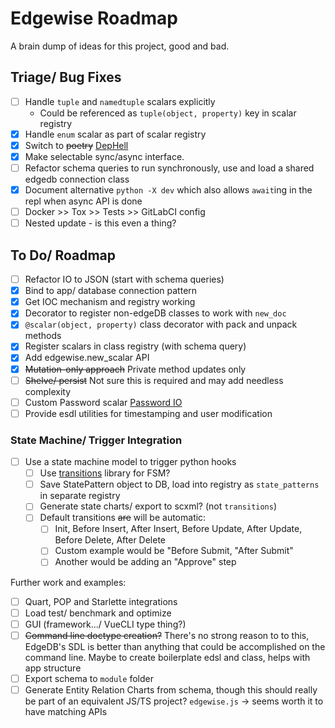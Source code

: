 # Edgewise Roadmap
A brain dump of ideas for this project, good and bad.


## Triage/ Bug Fixes
- [ ] Handle `tuple` and `namedtuple` scalars explicitly
  - Could be referenced as `tuple(object, property)` key in scalar registry
- [x] Handle `enum` scalar as part of scalar registry
- [X] Switch to ~~poetry~~ [DepHell](https://github.com/dephell/dephell)
- [X] Make selectable sync/async interface.
- [ ] Refactor schema queries to run synchronously, use and load a shared edgedb connection class
- [X] Document alternative `python -X dev` which also allows `await`ing in the repl when async API is done
- [ ] Docker >> Tox >> Tests >> GitLabCI config
- [ ] Nested update - is this even a thing?

## To Do/ Roadmap
- [ ] Refactor IO to JSON (start with schema queries)
- [x] Bind to app/ database connection pattern
- [x] Get IOC mechanism and registry working
- [x] Decorator to register non-edgeDB classes to work with `new_doc`
- [x] `@scalar(object, property)` class decorator with pack and unpack methods
- [X] Register scalars in class registry (with schema query)
- [x] Add edgewise.new_scalar API
- [X] ~~Mutation-only approach~~ Private method updates only
- [ ] ~~Shelve/ persist~~ Not sure this is required and may add needless complexity
- [ ] Custom Password scalar [Password IO](http://www.pythondiary.com/blog/Jan.13,2020/creating-transparently-encrypted-field-django.html)
- [ ] Provide esdl utilities for timestamping and user modification

### State Machine/ Trigger Integration

- [ ] Use a state machine model to trigger python hooks
  - [ ] Use [transitions](https://github.com/pytransitions/transitions) library for FSM?
  - [ ] Save StatePattern object to DB, load into registry as `state_patterns` in separate registry
  - [ ] Generate state charts/ export to scxml? (not `transitions`)
  - [ ] Default transitions ~~are~~ will be automatic:
    - [ ] Init, Before Insert, After Insert, Before Update, After Update, Before Delete, After Delete
    - [ ] Custom example would be "Before Submit, "After Submit"
    - [ ] Another would be adding an "Approve" step

Further work and examples:

- [ ] Quart, POP and Starlette integrations
- [ ] Load test/ benchmark and optimize
- [ ] GUI (framework.../ VueCLI type thing?)
- [ ] ~~Command line doctype creation?~~ There's no strong reason to to this, EdgeDB's SDL is better than anything that could be accomplished on the command line. Maybe to create boilerplate edsl and class, helps with app structure
- [ ] Export schema to `module` folder
- [ ] Generate Entity Relation Charts from schema, though this should really be part of an equivalent JS/TS project? `edgewise.js` -> seems worth it to have matching APIs
